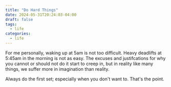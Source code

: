 ```yaml
---
title: "Do Hard Things"
date: 2024-05-31T20:24:03-04:00
draft: false
tags:
  - life
categories:
  - life
---
```


For me personally, waking up at 5am is not too difficult.  Heavy deadlifts at 5:45am in the morning is not as easy.  The excuses and justifcations for why you cannot or should not do it start to creep in, but in reality like many things, we suffer more in imagination than
reality.  

Always do the first set; especially when you don't want to.  That's the point.
